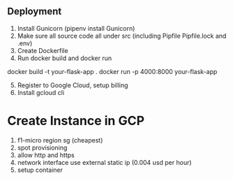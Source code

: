 ## Deployment

1. Install Gunicorn (pipenv install Gunicorn)
2. Make sure all source code all under src (including Pipfile Pipfile.lock and .env)
3. Create Dockerfile
4. Run docker build and docker run

docker build -t your-flask-app .
docker run -p 4000:8000 your-flask-app


5. Register to Google Cloud, setup billing
6. Install gcloud cli



# Create Instance in GCP
1. f1-micro region sg (cheapest)
2. spot provisioning
3. allow http and https
4. network interface use external static ip (0.004 usd per hour)
5. setup container 